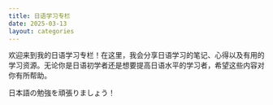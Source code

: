 ```yaml
---
title: 日语学习专栏
date: 2025-03-13
layout: categories
---
```


欢迎来到我的日语学习专栏！在这里，我会分享日语学习的笔记、心得以及有用的学习资源。无论你是日语初学者还是想要提高日语水平的学习者，希望这些内容对你有所帮助。

日本語の勉強を頑張りましょう！

